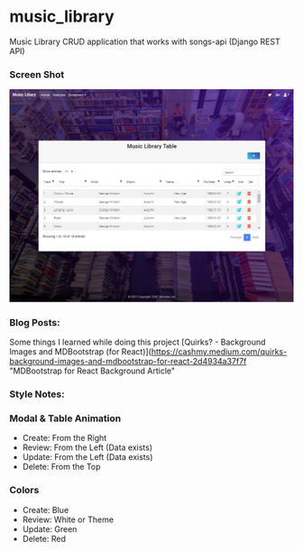 # music_library
Music Library CRUD application that works with songs-api (Django REST API)

### Screen Shot
<img src ="https://github.com/cashmy/music_library/blob/master/src/assets/images/Music%20Library%20Sample%20Image.png">

### Blog Posts: 
Some things I learned while doing this project
[Quirks? - Background Images and MDBootstrap (for React)](https://cashmy.medium.com/quirks-background-images-and-mdbootstrap-for-react-2d4934a37f7f "MDBootstrap for React Background Article"

### Style Notes:

### Modal & Table Animation
- Create:  From the Right
- Review:  From the Left (Data exists)
- Update:  From the Left (Data exists)
- Delete:  From the Top

### Colors
- Create: Blue
- Review: White or Theme
- Update: Green
- Delete: Red
